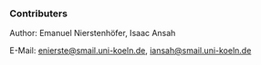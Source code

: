### Contributers

Author: Emanuel Nierstenhöfer, Isaac Ansah

E-Mail: enierste@smail.uni-koeln.de, iansah@smail.uni-koeln.de

